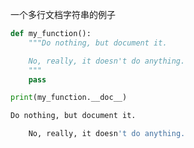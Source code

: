 一个多行文档字符串的例子

```python
def my_function():
    """Do nothing, but document it.

    No, really, it doesn't do anything.
    """
    pass

print(my_function.__doc__)
```

```sh
Do nothing, but document it.

    No, really, it doesn't do anything.
```
